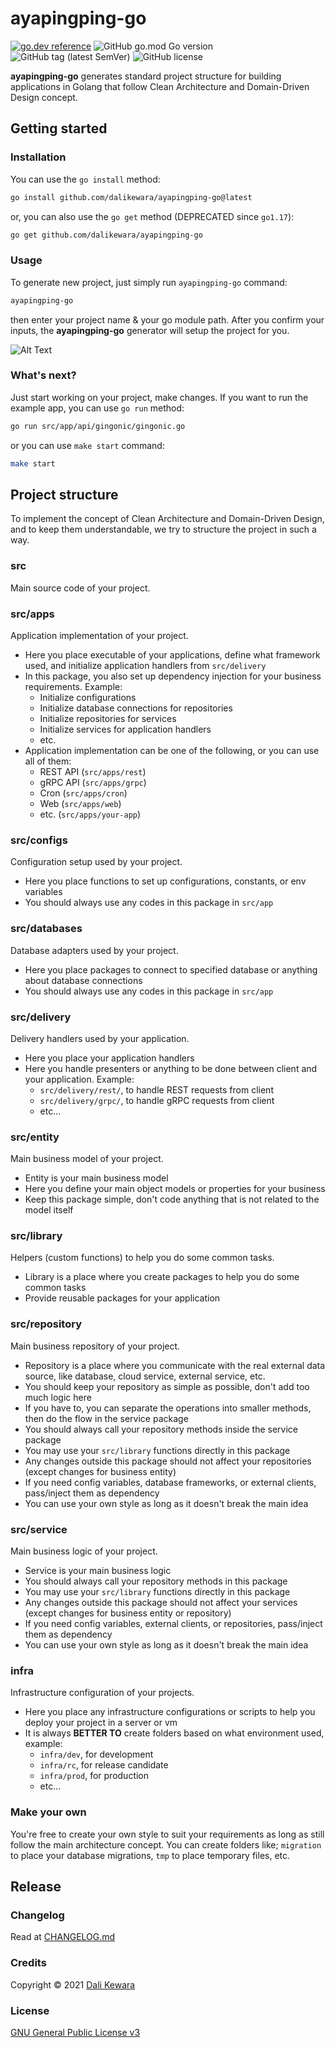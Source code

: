 # ayapingping-go

[![go.dev reference](https://img.shields.io/badge/go.dev-reference-007d9c?logo=go&logoColor=white&style=flat-square)](https://pkg.go.dev/github.com/dalikewara/ayapingping-go)
![GitHub go.mod Go version](https://img.shields.io/github/go-mod/go-version/dalikewara/ayapingping-go)
![GitHub tag (latest SemVer)](https://img.shields.io/github/v/tag/dalikewara/ayapingping-go)
![GitHub license](https://img.shields.io/github/license/dalikewara/ayapingping-go)

**ayapingping-go** generates standard project structure for building applications in Golang that follow Clean
Architecture and Domain-Driven Design concept.

## Getting started

### Installation

You can use the `go install` method:

```bash
go install github.com/dalikewara/ayapingping-go@latest
```

or, you can also use the `go get` method (DEPRECATED since `go1.17`):

```bash
go get github.com/dalikewara/ayapingping-go
```

### Usage

To generate new project, just simply run `ayapingping-go` command:

```bash
ayapingping-go
```

then enter your project name & your go module path. After you confirm your inputs, the **ayapingping-go** generator will
setup the project for you.

![Alt Text](https://lh3.googleusercontent.com/pw/AM-JKLXHIY-P9tKx2cI0sgdLTxzvK5ErAwkToS-3to790cY4UDg2yullDtehGV2LEtYEDU-a1-xa9t_0vjTJJVri45aDNXN7BLxx-eAxOflZltzzrwF2bILJ9bHQWsCnXtCNDC8tMWZMk4tPtDP1iu9OYmD4=w600-h372-no)

### What's next?

Just start working on your project, make changes. If you want to run the example app, you can use `go run` method:

```bash
go run src/app/api/gingonic/gingonic.go
```

or you can use `make start` command:

```bash
make start
```

## Project structure

To implement the concept of Clean Architecture and Domain-Driven Design, and to keep them understandable, we try to
structure the project in such a way.

### src

Main source code of your project.

### src/apps

Application implementation of your project.

- Here you place executable of your applications, define what framework used, and initialize application handlers from `src/delivery`
- In this package, you also set up dependency injection for your business requirements. Example:
  - Initialize configurations
  - Initialize database connections for repositories
  - Initialize repositories for services
  - Initialize services for application handlers
  - etc.
- Application implementation can be one of the following, or you can use all of them:
  - REST API (`src/apps/rest`)
  - gRPC API (`src/apps/grpc`)
  - Cron (`src/apps/cron`)
  - Web (`src/apps/web`)
  - etc. (`src/apps/your-app`)

### src/configs

Configuration setup used by your project.

- Here you place functions to set up configurations, constants, or env variables
- You should always use any codes in this package in `src/app`

### src/databases

Database adapters used by your project.

- Here you place packages to connect to specified database or anything about database connections
- You should always use any codes in this package in `src/app`

### src/delivery

Delivery handlers used by your application.

- Here you place your application handlers
- Here you handle presenters or anything to be done between client and your application. Example:
  - `src/delivery/rest/`, to handle REST requests from client
  - `src/delivery/grpc/`, to handle gRPC requests from client
  - etc...

### src/entity

Main business model of your project.

- Entity is your main business model
- Here you define your main object models or properties for your business
- Keep this package simple, don't code anything that is not related to the model itself

### src/library

Helpers (custom functions) to help you do some common tasks.

- Library is a place where you create packages to help you do some common tasks
- Provide reusable packages for your application

### src/repository

Main business repository of your project.

- Repository is a place where you communicate with the real external data source, like database, cloud service, external service, etc.
- You should keep your repository as simple as possible, don't add too much logic here
- If you have to, you can separate the operations into smaller methods, then do the flow in the service package
- You should always call your repository methods inside the service package
- You may use your `src/library` functions directly in this package
- Any changes outside this package should not affect your repositories (except changes for business entity)
- If you need config variables, database frameworks, or external clients, pass/inject them as dependency
- You can use your own style as long as it doesn't break the main idea

### src/service

Main business logic of your project.

- Service is your main business logic
- You should always call your repository methods in this package
- You may use your `src/library` functions directly in this package
- Any changes outside this package should not affect your services (except changes for business entity or repository)
- If you need config variables, external clients, or repositories, pass/inject them as dependency
- You can use your own style as long as it doesn't break the main idea

### infra

Infrastructure configuration of your projects.

- Here you place any infrastructure configurations or scripts to help you deploy your project in a server or vm
- It is always **BETTER TO** create folders based on what environment used, example:
  - `infra/dev`, for development
  - `infra/rc`, for release candidate
  - `infra/prod`, for production
  - etc...

### Make your own

You're free to create your own style to suit your requirements as long as still follow the main architecture concept.
You can create folders like; `migration` to place your database migrations, `tmp` to place temporary files, etc.

## Release

### Changelog

Read at [CHANGELOG.md](https://github.com/dalikewara/ayapingping-go/blob/master/CHANGELOG.md)

### Credits

Copyright &copy; 2021 [Dali Kewara](https://www.dalikewara.com)

### License

[GNU General Public License v3](https://github.com/dalikewara/ayapingping-go/blob/master/LICENSE)